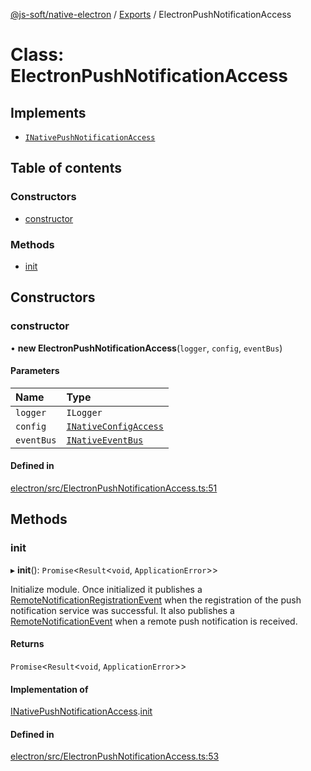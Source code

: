 [@js-soft/native-electron](../README.md) / [Exports](../modules.md) / ElectronPushNotificationAccess

# Class: ElectronPushNotificationAccess

## Implements

- [`INativePushNotificationAccess`](../interfaces/INativePushNotificationAccess.md)

## Table of contents

### Constructors

- [constructor](ElectronPushNotificationAccess.md#constructor)

### Methods

- [init](ElectronPushNotificationAccess.md#init)

## Constructors

### constructor

• **new ElectronPushNotificationAccess**(`logger`, `config`, `eventBus`)

#### Parameters

| Name | Type |
| :------ | :------ |
| `logger` | `ILogger` |
| `config` | [`INativeConfigAccess`](../interfaces/INativeConfigAccess.md) |
| `eventBus` | [`INativeEventBus`](../interfaces/INativeEventBus.md) |

#### Defined in

[electron/src/ElectronPushNotificationAccess.ts:51](https://github.com/js-soft/ts-native-access/blob/99aa731/packages/electron/src/ElectronPushNotificationAccess.ts#L51)

## Methods

### init

▸ **init**(): `Promise`<`Result`<`void`, `ApplicationError`\>\>

Initialize module.
Once initialized it publishes a [RemoteNotificationRegistrationEvent](RemoteNotificationRegistrationEvent.md) when the registration of the push notification service was successful.
It also publishes a [RemoteNotificationEvent](RemoteNotificationEvent.md) when a remote push notification is received.

#### Returns

`Promise`<`Result`<`void`, `ApplicationError`\>\>

#### Implementation of

[INativePushNotificationAccess](../interfaces/INativePushNotificationAccess.md).[init](../interfaces/INativePushNotificationAccess.md#init)

#### Defined in

[electron/src/ElectronPushNotificationAccess.ts:53](https://github.com/js-soft/ts-native-access/blob/99aa731/packages/electron/src/ElectronPushNotificationAccess.ts#L53)
